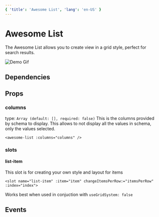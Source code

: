 ```yaml
---
{ 'title': 'Awesome List', 'lang': 'en-US' }
---
```


# Awesome List

The Awesome List allows you to create view in a grid style, perfect for search results.

![Demo Gif]()

## Dependencies

## Props

### columns

type: `Array (default: [], required: false)`
This is the columns provided by schema to display.
This allows to not display all the values in schema, only the values selected.

```vue
<awesome-list :columns="columns" />
```

### slots

#### list-item

This slot is for creating your own style and layout for items

```
<slot name="list-item" :item="item" changeItemsPerRow:="itemsPerRow" :index="index">
```

Works best when used in conjuction with `useGridSystem: false`

## Events
